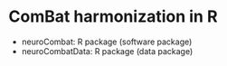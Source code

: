 # ComBat harmonization in R

- neuroCombat: R package (software package)
- neuroCombatData: R package (data package)